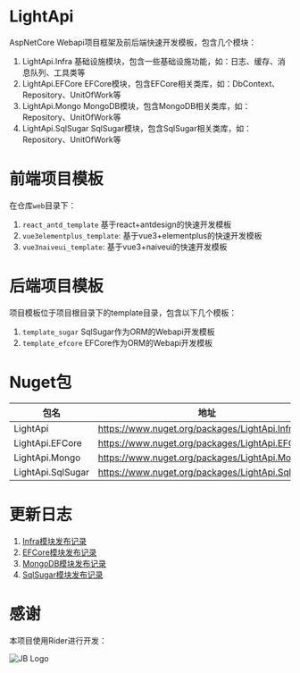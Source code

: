 # LightApi

AspNetCore Webapi项目框架及前后端快速开发模板，包含几个模块：

1. LightApi.Infra 基础设施模块，包含一些基础设施功能，如：日志、缓存、消息队列、工具类等
2. LightApi.EFCore EFCore模块，包含EFCore相关类库，如：DbContext、Repository、UnitOfWork等
3. LightApi.Mongo MongoDB模块，包含MongoDB相关类库，如：Repository、UnitOfWork等
4. LightApi.SqlSugar SqlSugar模块，包含SqlSugar相关类库，如：Repository、UnitOfWork等

# 前端项目模板

在仓库`web`目录下：

1. `react_antd_template` 基于react+antdesign的快速开发模板
2. `vue3elementplus_template`: 基于vue3+elementplus的快速开发模板
3. `vue3naiveui_template`: 基于vue3+naiveui的快速开发模板 

# 后端项目模板

项目模板位于项目根目录下的template目录，包含以下几个模板：

1. `template_sugar` SqlSugar作为ORM的Webapi开发模板
2. `template_efcore` EFCore作为ORM的Webapi开发模板

# Nuget包

| 包名                | 地址                                               | 
|-------------------|--------------------------------------------------| 
| LightApi          | https://www.nuget.org/packages/LightApi.Infra    |
| LightApi.EFCore   | https://www.nuget.org/packages/LightApi.EFCore   |
| LightApi.Mongo    | https://www.nuget.org/packages/LightApi.Mongo    |
| LightApi.SqlSugar | https://www.nuget.org/packages/LightApi.SqlSugar |

# 更新日志

1. [Infra模块发布记录](RELEASE_Infra.md)
2. [EFCore模块发布记录](RELEASE_EFCore.md)
3. [MongoDB模块发布记录](RELEASE_Mongo.md)
4. [SqlSugar模块发布记录](RELEASE_SqlSugar.md)

# 感谢

本项目使用Rider进行开发：

![JB Logo](https://resources.jetbrains.com/storage/products/company/brand/logos/jb_beam.svg)